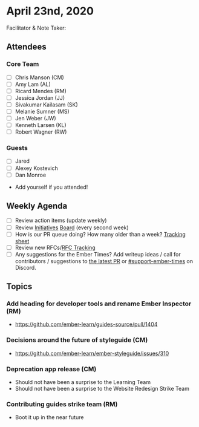 # April 23nd, 2020

Facilitator & Note Taker:

## Attendees

### Core Team

- [ ]  Chris Manson (CM)
- [ ]  Amy Lam (AL)
- [ ]  Ricard Mendes (RM)
- [ ]  Jessica Jordan (JJ)
- [ ]  Sivakumar Kailasam (SK)
- [ ]  Melanie Sumner (MS)
- [ ]  Jen Weber (JW)
- [ ]  Kenneth Larsen (KL)
- [ ]  Robert Wagner (RW)

### Guests

- [ ] Jared
- [ ] Alexey Kostevich
- [ ] Dan Monroe
- Add yourself if you attended!

## Weekly Agenda

- [ ]  Review action items (update weekly)
- [ ]  Review [Initiatives](https://github.com/orgs/ember-learn/projects/19) [Board](https://github.com/orgs/ember-learn/projects/33) [](https://github.com/orgs/ember-learn/projects/19)(every second week)
- [ ]  How is our PR queue doing? How many older than a week? [Tracking sheet](https://docs.google.com/spreadsheets/d/1sPyN9z9wZMpTNwqCfa6R9QSPZkIW4iQd-H4gZC7ILLk/edit#gid=2035777454)
- [ ]  Review new RFCs/[RFC Tracking](https://github.com/emberjs/rfc-tracking)
- [ ]  Any suggestions for the Ember Times? Add writeup ideas / call for contributors / suggestions to [the latest PR](https://github.com/ember-learn/ember-blog/pulls?q=is%3Aopen+is%3Apr+label%3A%22%F0%9F%97%9E+embertimes%22%20or%20#support-ember-times) or [#support-ember-times](https://discordapp.com/channels/480462759797063690/485450546887786506) on Discord.

## Topics

### Add heading for developer tools and rename Ember Inspector (RM)
- https://github.com/ember-learn/guides-source/pull/1404

### Decisions around the future of styleguide (CM)
- https://github.com/ember-learn/ember-styleguide/issues/310

### Deprecation app release (CM)
- Should not have been a surprise to the Learning Team
- Should not have been a surprise to the Website Redesign Strike Team

### Contributing guides strike team (RM)
- Boot it up in the near future
